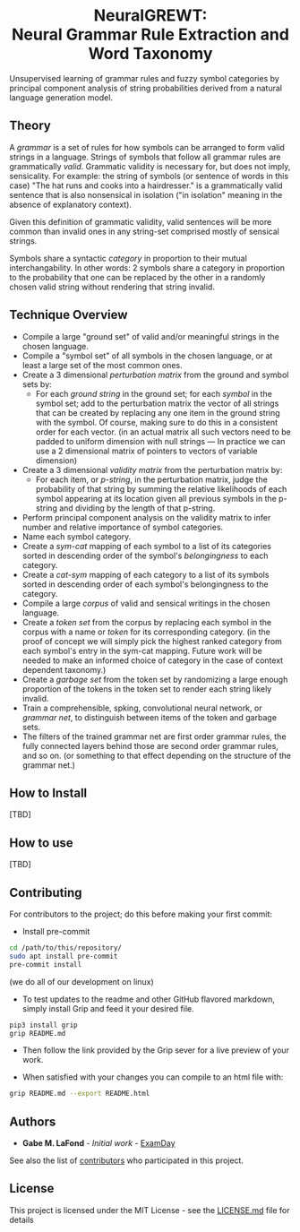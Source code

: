 <h1 align="center">NeuralGREWT:<br>Neural Grammar Rule Extraction and Word Taxonomy</h1>
Unsupervised learning of grammar rules and fuzzy symbol categories by principal component
analysis of string probabilities derived from a natural language generation model.

## Theory
A <em>grammar</em> is a set of rules for how symbols can be arranged to form valid strings in a
language. Strings of symbols that follow all grammar rules are grammatically <em>valid</em>.
Grammatic validity is necessary for, but does not imply, sensicality.
For example: the string of symbols (or sentence of words in this case)
"The hat runs and cooks into a hairdresser." is a grammatically valid sentence that
is also nonsensical in isolation ("in isolation" meaning in the absence of explanatory context).

Given this definition of grammatic validity, valid sentences will be
more common than invalid ones in any string-set comprised mostly of sensical strings.

Symbols share a syntactic <em>category</em> in proportion to their mutual interchangability. In other words: 2 symbols share a category in proportion to the probability that one can be replaced by the other in a randomly chosen valid string without rendering that string invalid.

## Technique Overview
- Compile a large "ground set" of valid and/or meaningful strings in the chosen language.
- Compile a "symbol set" of all symbols in the chosen language, or at least a large
set of the most common ones.
- Create a 3 dimensional <em>perturbation matrix</em> from the ground and symbol sets by:
    - For each <em>ground string</em> in the ground set; for each <em>symbol</em> in the symbol set;
    add to the perturbation matrix the vector of all strings that can be created by replacing any
    one item in the ground string with the symbol. Of course, making sure to do this in a
    consistent order for each vector. (in an actual matrix all such vectors need to be
    padded to uniform dimension with null strings ―  In practice we can use a 2 dimensional
    matrix of pointers to vectors of variable dimension)
- Create a 3 dimensional <em>validity matrix</em> from the perturbation matrix by:
    - For each item, or <em>p-string</em>, in the perturbation matrix, judge the probability
    of that string by summing the relative likelihoods of each symbol appearing at
    its location given all previous symbols in the p-string and dividing by the length of that
    p-string.
- Perform principal component analysis on the validity matrix to infer number and relative
importance of symbol categories.
- Name each symbol category.
- Create a <em>sym-cat</em> mapping of each symbol to a list of its categories
sorted in descending order of the symbol's <em>belongingness</em> to each category.
- Create a <em>cat-sym</em> mapping of each category to a list of its symbols sorted in descending order of each symbol's belongingness to the category.
- Compile a large <em>corpus</em> of valid and sensical writings in the chosen language.
- Create a <em>token set</em> from the corpus by replacing each symbol in the corpus with
a name or <em>token</em> for its corresponding category. (in the proof of concept we will simply pick the highest ranked
category from each symbol's entry in the sym-cat mapping. Future work will be needed to make an
informed choice of category in the case of context dependent taxonomy.)
- Create a <em>garbage set</em> from the token set by randomizing a large enough proportion of the tokens in the token set to render each string likely invalid.
- Train a comprehensible, spking, convolutional neural network, or <em>grammar net</em>, to distinguish between items of the token and garbage sets.
- The filters of the trained grammar net are first order grammar rules, the fully connected layers behind those are second order grammar rules, and so on. (or something to that effect depending on the structure of the grammar net.)

## How to Install
<!-- - Clone this repository. -->
[TBD]

## How to use
[TBD]

## Contributing
For contributors to the project; do this before making your first commit:

- Install pre-commit
```bash
cd /path/to/this/repository/
sudo apt install pre-commit
pre-commit install
```
(we do all of our development on linux)

- To test updates to the readme and other GitHub flavored markdown, simply install Grip
and feed it your desired file.
```bash
pip3 install grip
grip README.md
```
- Then follow the link provided by the Grip sever for a live preview of your work.

- When satisfied with your changes you can compile to an html file with:
```bash
grip README.md --export README.html
```

## Authors
* **Gabe M. LaFond** - *Initial work* - [ExamDay](https://github.com/ExamDay)

See also the list of [contributors](https://github.com/ExamDay/NeuralGREWT/contributors) who participated in this project.

## License
This project is licensed under the MIT License - see the [LICENSE.md](LICENSE.md) file for details

